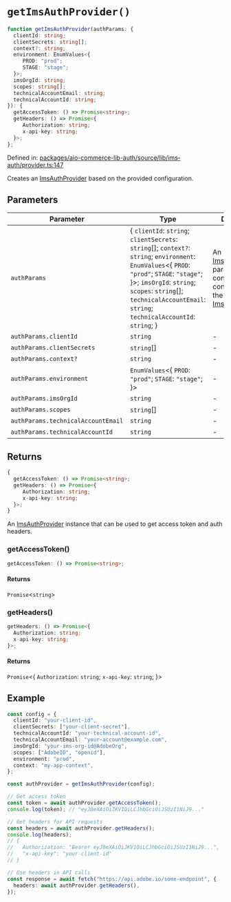 # `getImsAuthProvider()`

```ts
function getImsAuthProvider(authParams: {
  clientId: string;
  clientSecrets: string[];
  context?: string;
  environment: EnumValues<{
     PROD: "prod";
     STAGE: "stage";
  }>;
  imsOrgId: string;
  scopes: string[];
  technicalAccountEmail: string;
  technicalAccountId: string;
}): {
  getAccessToken: () => Promise<string>;
  getHeaders: () => Promise<{
     Authorization: string;
     x-api-key: string;
  }>;
};
```

Defined in: [packages/aio-commerce-lib-auth/source/lib/ims-auth/provider.ts:147](https://github.com/adobe/aio-commerce-sdk/blob/5f2ef64f385c66b958f7880534fd6c1b1e618fc0/packages/aio-commerce-lib-auth/source/lib/ims-auth/provider.ts#L147)

Creates an [ImsAuthProvider](../type-aliases/ImsAuthProvider.md) based on the provided configuration.

## Parameters

| Parameter                          | Type                                                                                                                                                                                                                                                                      | Description                                                                                                                                                   |
| ---------------------------------- | ------------------------------------------------------------------------------------------------------------------------------------------------------------------------------------------------------------------------------------------------------------------------- | ------------------------------------------------------------------------------------------------------------------------------------------------------------- |
| `authParams`                       | \{ `clientId`: `string`; `clientSecrets`: `string`[]; `context?`: `string`; `environment`: `EnumValues`\<\{ `PROD`: `"prod"`; `STAGE`: `"stage"`; \}\>; `imsOrgId`: `string`; `scopes`: `string`[]; `technicalAccountEmail`: `string`; `technicalAccountId`: `string`; \} | An [ImsAuthParams](../type-aliases/ImsAuthParams.md) parameter that contains the configuration for the [ImsAuthProvider](../type-aliases/ImsAuthProvider.md). |
| `authParams.clientId`              | `string`                                                                                                                                                                                                                                                                  | -                                                                                                                                                             |
| `authParams.clientSecrets`         | `string`[]                                                                                                                                                                                                                                                                | -                                                                                                                                                             |
| `authParams.context?`              | `string`                                                                                                                                                                                                                                                                  | -                                                                                                                                                             |
| `authParams.environment`           | `EnumValues`\<\{ `PROD`: `"prod"`; `STAGE`: `"stage"`; \}\>                                                                                                                                                                                                               | -                                                                                                                                                             |
| `authParams.imsOrgId`              | `string`                                                                                                                                                                                                                                                                  | -                                                                                                                                                             |
| `authParams.scopes`                | `string`[]                                                                                                                                                                                                                                                                | -                                                                                                                                                             |
| `authParams.technicalAccountEmail` | `string`                                                                                                                                                                                                                                                                  | -                                                                                                                                                             |
| `authParams.technicalAccountId`    | `string`                                                                                                                                                                                                                                                                  | -                                                                                                                                                             |

## Returns

```ts
{
  getAccessToken: () => Promise<string>;
  getHeaders: () => Promise<{
     Authorization: string;
     x-api-key: string;
  }>;
}
```

An [ImsAuthProvider](../type-aliases/ImsAuthProvider.md) instance that can be used to get access token and auth headers.

### getAccessToken()

```ts
getAccessToken: () => Promise<string>;
```

#### Returns

`Promise`\<`string`\>

### getHeaders()

```ts
getHeaders: () => Promise<{
  Authorization: string;
  x-api-key: string;
}>;
```

#### Returns

`Promise`\<\{
`Authorization`: `string`;
`x-api-key`: `string`;
\}\>

## Example

```typescript
const config = {
  clientId: "your-client-id",
  clientSecrets: ["your-client-secret"],
  technicalAccountId: "your-technical-account-id",
  technicalAccountEmail: "your-account@example.com",
  imsOrgId: "your-ims-org-id@AdobeOrg",
  scopes: ["AdobeID", "openid"],
  environment: "prod",
  context: "my-app-context",
};

const authProvider = getImsAuthProvider(config);

// Get access token
const token = await authProvider.getAccessToken();
console.log(token); // "eyJ0eXAiOiJKV1QiLCJhbGciOiJSUzI1NiJ9..."

// Get headers for API requests
const headers = await authProvider.getHeaders();
console.log(headers);
// {
//   Authorization: "Bearer eyJ0eXAiOiJKV1QiLCJhbGciOiJSUzI1NiJ9...",
//   "x-api-key": "your-client-id"
// }

// Use headers in API calls
const response = await fetch("https://api.adobe.io/some-endpoint", {
  headers: await authProvider.getHeaders(),
});
```
